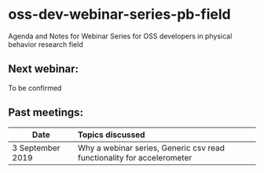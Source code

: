 # oss-dev-webinar-series-pb-field

Agenda and Notes for Webinar Series for OSS developers in physical behavior research field

## Next webinar:

To be confirmed


## Past meetings:

| Date | Topics discussed | 
| ---- | :--------------- |
| 3 September 2019 | Why a webinar series, Generic csv read functionality for accelerometer |
